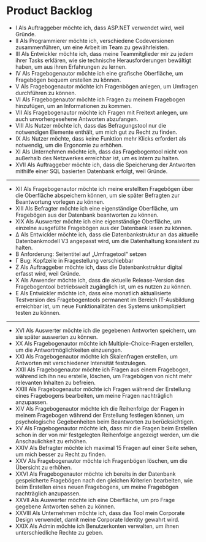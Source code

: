# Product Backlog
- I		Als Auftraggeber möchte ich, dass ASP.NET verwendet wird, weil Gründe.
- II		Als Programmierer möchte ich, verschiedene Codeversionen zusammenführen, um eine Arbeit im Team zu gewährleisten.
- III	Als Entwickler möchte ich, dass meine Teammitglieder mir zu jedem ihrer Tasks erklären, wie sie technische Herausforderungen bewältigt haben, um aus ihren Erfahrungen zu lernen.
- IV		Als Fragebogenautor möchte ich eine grafische Oberfläche, um Fragebögen bequem erstellen zu können. 
- V		Als Fragebogenautor möchte ich Fragenbögen anlegen, um Umfragen durchführen zu können.
- VI		Als Fragebogenautor möchte ich Fragen zu meinem Fragebogen hinzufügen, um an Informationen zu kommen.
- VII	Als Fragebogenautor möchte ich Fragen mit Freitext anlegen, um auch unvorhergesehene Antworten abzufangen.
- VIII	Als Nutzer möchte ich, dass das Befragungstool nur die notwendigen Elemente enthält, um mich gut zu Recht zu finden.
- IX		Als Nutzer möchte, dass keine Funktion mehr Klicks erfordert als notwendig, um die Ergonomie zu erhöhen.
- XI		Als Unternehmen möchte ich, dass das Fragebogentool nicht von außerhalb des Netzwerkes erreichbar ist, um es intern zu halten.
- XVII	Als Auftraggeber möchte ich, dass die Speicherung der Antworten mithilfe einer SQL basierten Datenbank erfolgt, weil Gründe.
---
- XII	Als Fragebogenautor möchte ich meine erstellten Fragebögen über die Oberfläche 	abspeichern können, um sie später Befragten zur Beantwortung vorlegen zu können.
- XIII	Als Befragter möchte ich eine eigenständige Oberfläche, um Fragebögen aus der Datenbank beantworten zu können.
- XIX	Als Auswerter möchte ich eine eigenständige Oberfläche, um einzelne ausgefüllte Fragebögen aus der Datenbank lesen zu können.
- Δ		Als Entwickler möchte ich, dass die Datenbankstruktur an das aktuelle Datenbankmodell V3 angepasst wird, um die Datenhaltung konsistent zu halten.
- B		Anforderung: Seitentitel auf „Umfragetool“ setzen
- Γ		Bug: Kopfzeile in Fragestellung verschiebbar
- Ζ		Als Auftraggeber möchte ich, dass die Datenbankstruktur digital erfasst wird, weil Gründe.
- X		Als Anwender möchte ich, dass die aktuelle Release-Version des Fragebogentool betriebsweit zugänglich ist, um es nutzen zu können.
- Ε		Als Entwickler möchte ich, dass eine monatlich aktualisierte Testversion des Fragebogentools permanent im Bereich IT-Ausbildung erreichbar ist, um neue Funktionalitäten des Systems unkompliziert testen zu können.
---
- XVI	Als Auswerter möchte ich die gegebenen Antworten speichern, um sie später auswerten zu 	können.
- XX		Als Fragebogenautor möchte ich Multiple-Choice-Fragen erstellen, um die Antwortmöglichkeiten einzuengen.
- XXI	Als Fragebogenautor möchte ich Skalenfragen erstellen, um Antworten mit verschiedener Intensität festzulegen.
- XXII	Als Fragebogenautor möchte ich Fragen aus einem Fragebogen, während ich ihn neu erstelle, löschen, um Fragebögen von nicht mehr relevanten Inhalten zu befreien.
- XXIII	Als Fragebogenautor möchte ich Fragen während der Erstellung eines Fragebogens 	bearbeiten, um meine Fragen nachträglich anzupassen.
- XIV	Als Fragebogenautor möchte ich die Reihenfolge der Fragen in meinem Fragebogen während 	der Erstellung festlegen können, um psychologische Gegebenheiten beim Beantworten zu 	berücksichtigen.
- XV		Als Fragebogenautor möchte ich, dass mir die Fragen beim Erstellen schon in der von mir festgelegten Reihenfolge angezeigt werden, um die Anschaulichkeit zu erhöhen.
- XXIV	Als Befragter möchte ich maximal 15 Fragen auf einer Seite sehen, um mich besser zu Recht zu finden.
- XXV	Als Fragebogenautor möchte ich Fragenbögen löschen, um die Übersicht zu erhöhen.
- XXVI	Als Fragebogenautor möchte ich bereits in der Datenbank gespeicherte Fragebögen nach den gleichen Kriterien bearbeiten, wie beim Erstellen eines neuen Fragebogens, um meine 	Fragebögen nachträglich anzupassen.
- XXVII	Als Auswerter möchte ich eine Oberfläche, um pro Frage gegebene Antworten sehen zu können.
- XXVIII	Als Unternehmen möchte ich, dass das Tool mein Corporate Design verwendet, damit meine Corporate Identity gewahrt wird. 
- XXIX	Als Admin möchte ich Benutzerkonten verwalten, um ihnen unterschiedliche Rechte zu geben.
